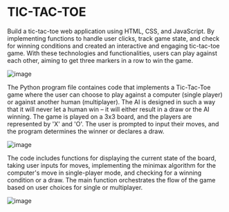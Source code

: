 # TIC-TAC-TOE
Build a tic-tac-toe web application using HTML, CSS, and JavaScript. By implementing functions to handle user clicks, track game state, and check for winning conditions and created an interactive and engaging tic-tac-toe game. With these technologies and functionalities, users can play against each other, aiming to get three markers in a row to win the game.

![image](https://github.com/AvNiVaTs/PRODIGY_WD_03/assets/120127135/20e63aba-65fa-4810-8cb7-0d2dc40a3913)

The Python program file containes code that implements a Tic-Tac-Toe game where the user can choose to play against a computer (single player) or against another human (multiplayer). The AI is designed in such a way that it will never let a human win – it will either result in a draw or the AI winning. The game is played on a 3x3 board, and the players are represented by 'X' and 'O'. The user is prompted to input their moves, and the program determines the winner or declares a draw.

![image](https://github.com/AvNiVaTs/PRODIGY_WD_03/assets/120127135/90ebf84d-45bf-468a-b714-e9867eece1f8)


The code includes functions for displaying the current state of the board, taking user inputs for moves, implementing the minimax algorithm for the computer's move in single-player mode, and checking for a winning condition or a draw. The main function orchestrates the flow of the game based on user choices for single or multiplayer.

![image](https://github.com/AvNiVaTs/PRODIGY_WD_03/assets/120127135/55931b6b-47c8-4386-879f-2be1a716d5da)
